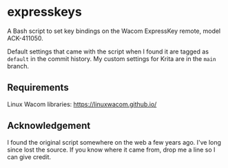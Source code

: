 # expresskeys

A Bash script to set key bindings on the
Wacom ExpressKey remote, model ACK-411050.

Default settings that came with the script when I found it
are tagged as `default` in the commit history.
My custom settings for Krita are in the `main` branch.

## Requirements

Linux Wacom libraries:
https://linuxwacom.github.io/

## Acknowledgement

I found the original script somewhere on the web a few years ago.
I've long since lost the source.
If you know where it came from, drop me a line so I can give credit.
